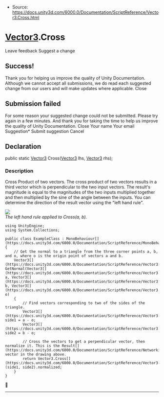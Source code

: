 * Source: https://docs.unity3d.com/6000.0/Documentation/ScriptReference/Vector3.Cross.html

#  [Vector3](https://docs.unity3d.com/6000.0/Documentation/ScriptReference/Vector3.html).Cross
Leave feedback
Suggest a change
## Success!
Thank you for helping us improve the quality of Unity Documentation. Although we cannot accept all submissions, we do read each suggested change from our users and will make updates where applicable.
Close
## Submission failed
For some reason your suggested change could not be submitted. Please <a>try again</a> in a few minutes. And thank you for taking the time to help us improve the quality of Unity Documentation.
Close
Your name Your email Suggestion* Submit suggestion
Cancel
## Declaration
public static [Vector3](https://docs.unity3d.com/6000.0/Documentation/ScriptReference/Vector3.html) Cross([Vector3](https://docs.unity3d.com/6000.0/Documentation/ScriptReference/Vector3.html) lhs, [Vector3](https://docs.unity3d.com/6000.0/Documentation/ScriptReference/Vector3.html) rhs); 
### Description
Cross Product of two vectors.
The cross product of two vectors results in a third vector which is perpendicular to the two input vectors. The result's magnitude is equal to the magnitudes of the two inputs multiplied together and then multiplied by the sine of the angle between the inputs. You can determine the direction of the result vector using the "left hand rule".  
  
![](https://docs.unity3d.com/6000.0/Documentation/StaticFiles/ScriptRefImages/LeftHandRuleDiagram.png)  
_The left hand rule applied to Cross(a, b)._
```
using UnityEngine;
using System.Collections;  
  
public class ExampleClass : MonoBehaviour[](https://docs.unity3d.com/6000.0/Documentation/ScriptReference/MonoBehaviour.html)
{
    // Get the normal to a triangle from the three corner points a, b, and o, where o is the origin point of vectors a and b.
    Vector3[](https://docs.unity3d.com/6000.0/Documentation/ScriptReference/Vector3.html) GetNormal(Vector3[](https://docs.unity3d.com/6000.0/Documentation/ScriptReference/Vector3.html) a, Vector3[](https://docs.unity3d.com/6000.0/Documentation/ScriptReference/Vector3.html) b, Vector3[](https://docs.unity3d.com/6000.0/Documentation/ScriptReference/Vector3.html) o)
    {
        // Find vectors corresponding to two of the sides of the triangle.
        Vector3[](https://docs.unity3d.com/6000.0/Documentation/ScriptReference/Vector3.html) side1 = a - o;
        Vector3[](https://docs.unity3d.com/6000.0/Documentation/ScriptReference/Vector3.html) side2 = b - o;  
  
        // Cross the vectors to get a perpendicular vector, then normalize it. This is the Result[](https://docs.unity3d.com/6000.0/Documentation/ScriptReference/Networking.UnityWebRequest.Result.html) vector in the drawing above.
        return Vector3.Cross[](https://docs.unity3d.com/6000.0/Documentation/ScriptReference/Vector3.Cross.html)(side1, side2).normalized;
    }
}

```

* * *
